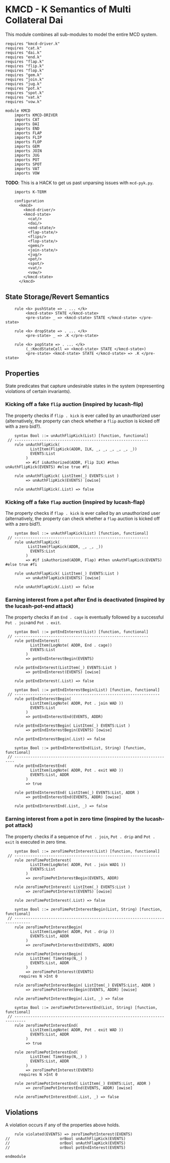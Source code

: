 KMCD - K Semantics of Multi Collateral Dai
==========================================

This module combines all sub-modules to model the entire MCD system.

```k
requires "kmcd-driver.k"
requires "cat.k"
requires "dai.k"
requires "end.k"
requires "flap.k"
requires "flip.k"
requires "flop.k"
requires "gem.k"
requires "join.k"
requires "jug.k"
requires "pot.k"
requires "spot.k"
requires "vat.k"
requires "vow.k"

module KMCD
    imports KMCD-DRIVER
    imports CAT
    imports DAI
    imports END
    imports FLAP
    imports FLIP
    imports FLOP
    imports GEM
    imports JOIN
    imports JUG
    imports POT
    imports SPOT
    imports VAT
    imports VOW
```

**TODO**: This is a HACK to get us past unparsing issues with `mcd-pyk.py`.

```k
    imports K-TERM
```

```k
    configuration
      <kmcd>
        <kmcd-driver/>
        <kmcd-state>
          <cat/>
          <dai/>
          <end-state/>
          <flap-state/>
          <flips/>
          <flop-state/>
          <gems/>
          <join-state/>
          <jug/>
          <pot/>
          <spot/>
          <vat/>
          <vow/>
        </kmcd-state>
      </kmcd>
```

State Storage/Revert Semantics
------------------------------

```k
    rule <k> pushState => . ... </k>
         <kmcd-state> STATE </kmcd-state>
         <pre-state> _ => <kmcd-state> STATE </kmcd-state> </pre-state>

    rule <k> dropState => . ... </k>
         <pre-state> _ => .K </pre-state>

    rule <k> popState => . ... </k>
         (_:KmcdStateCell => <kmcd-state> STATE </kmcd-state>)
         <pre-state> <kmcd-state> STATE </kmcd-state> => .K </pre-state>
```

Properties
----------

State predicates that capture undesirable states in the system (representing violations of certain invariants).

### Kicking off a fake `flip` auction (inspired by lucash-flip)

The property checks if `flip . kick` is ever called by an unauthorized user (alternatively, the property can check whether a `flip` auction is kicked off with a zero bid?).

```k
    syntax Bool ::= unAuthFlipKick(List) [function, functional]
 // -----------------------------------------------------------
    rule unAuthFlipKick(
           ListItem(FlipKick(ADDR, ILK, _, _, _, _, _, _))
           EVENTS:List
         )
         => #if isAuthorized(ADDR, Flip ILK) #then unAuthFlipKick(EVENTS) #else true #fi

    rule unAuthFlipKick( ListItem(_) EVENTS:List )
         => unAuthFlipKick(EVENTS) [owise]

    rule unAuthFlipKick(.List) => false
```

### Kicking off a fake `flap` auction (inspired by lucash-flap)

The property checks if `flap . kick` is ever called by an unauthorized user (alternatively, the property can check whether a `flap` auction is kicked off with a zero bid?).

```k
    syntax Bool ::= unAuthFlapKick(List) [function, functional]
 // -----------------------------------------------------------
    rule unAuthFlapKick(
          ListItem(FlapKick(ADDR, _, _, _))
           EVENTS:List
         )
         => #if isAuthorized(ADDR, Flap) #then unAuthFlapKick(EVENTS) #else true #fi

    rule unAuthFlapKick( ListItem(_) EVENTS:List )
         => unAuthFlapKick(EVENTS) [owise]

    rule unAuthFlapKick(.List) => false
```

### Earning interest from a pot after End is deactivated (inspired by the lucash-pot-end attack)

The property checks if an `End . cage` is eventually followed by a successful `Pot . join`and `Pot . exit`.

```k
    syntax Bool ::= potEndInterest(List) [function, functional]
 // -----------------------------------------------------------
    rule potEndInterest(
           ListItem(LogNote( ADDR, End . cage))
           EVENTS:List
         )
         => potEndInterestBegin(EVENTS)

    rule potEndInterest(ListItem(_) EVENTS:List )
         => potEndInterest(EVENTS) [owise]

    rule potEndInterest(.List) => false

    syntax Bool ::= potEndInterestBegin(List) [function, functional]
 // ----------------------------------------------------------------
    rule potEndInterestBegin(
           ListItem(LogNote( ADDR, Pot . join WAD ))
           EVENTS:List
         )
         => potEndInterestEnd(EVENTS, ADDR)

    rule potEndInterestBegin( ListItem(_) EVENTS:List )
         => potEndInterestBegin(EVENTS) [owise]

    rule potEndInterestBegin(.List) => false

    syntax Bool ::= potEndInterestEnd(List, String) [function, functional]
 // ----------------------------------------------------------------------
    rule potEndInterestEnd(
           ListItem(LogNote( ADDR, Pot . exit WAD ))
           EVENTS:List, ADDR
         )
         => true

    rule potEndInterestEnd( ListItem(_) EVENTS:List, ADDR )
         => potEndInterestEnd(EVENTS, ADDR) [owise]

    rule potEndInterestEnd(.List, _) => false
```

### Earning interest from a pot in zero time (inspired by the lucash-pot attack)

The property checks if a sequence of `Pot . join`, `Pot . drip` and `Pot . exit` is executed in zero time.

```k
    syntax Bool ::= zeroTimePotInterest(List) [function, functional]
 // ----------------------------------------------------------------
    rule zeroTimePotInterest(
           ListItem(LogNote( ADDR, Pot . join WAD1 ))
           EVENTS:List
         )
         => zeroTimePotInterestBegin(EVENTS, ADDR)

    rule zeroTimePotInterest( ListItem(_) EVENTS:List )
         => zeroTimePotInterest(EVENTS) [owise]

    rule zeroTimePotInterest(.List) => false

    syntax Bool ::= zeroTimePotInterestBegin(List, String) [function, functional]
 // -----------------------------------------------------------------------------
    rule zeroTimePotInterestBegin(
           ListItem(LogNote( ADDR, Pot . drip ))
           EVENTS:List, ADDR
         )
         => zeroTimePotInterestEnd(EVENTS, ADDR)

    rule zeroTimePotInterestBegin(
           ListItem( TimeStep(N,_) )
           EVENTS:List, ADDR
         )
         => zeroTimePotInterest(EVENTS)
      requires N >Int 0

    rule zeroTimePotInterestBegin( ListItem(_) EVENTS:List, ADDR )
         => zeroTimePotInterestBegin(EVENTS, ADDR) [owise]

    rule zeroTimePotInterestBegin(.List, _) => false

    syntax Bool ::= zeroTimePotInterestEnd(List, String) [function, functional]
 // ---------------------------------------------------------------------------
    rule zeroTimePotInterestEnd(
           ListItem(LogNote( ADDR, Pot . exit WAD ))
           EVENTS:List, ADDR
         )
         => true

    rule zeroTimePotInterestEnd(
           ListItem( TimeStep(N,_) )
           EVENTS:List, ADDR
         )
         => zeroTimePotInterest(EVENTS)
      requires N >Int 0

    rule zeroTimePotInterestEnd( ListItem(_) EVENTS:List, ADDR )
         => zeroTimePotInterestEnd(EVENTS, ADDR) [owise]

    rule zeroTimePotInterestEnd(.List, _) => false
```

Violations
----------

A violation occurs if any of the properties above holds.

```k
    rule violated(EVENTS) => zeroTimePotInterest(EVENTS)
//                      orBool unAuthFlipKick(EVENTS)
//                      orBool unAuthFlapKick(EVENTS)
//                      orBool potEndInterest(EVENTS)
```

```k
endmodule
```
